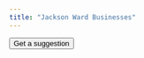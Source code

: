 ```yaml
---
title: "Jackson Ward Businesses"
---
```

<link rel="stylesheet" href="businesses.css">

<form name="suggestionForm" action="" method="GET">
  <input type="button" name="getSuggestion" value="Get a suggestion" onClick="printSuggestion(data)">
</form>

<div id="suggestion"></div>

<script type="text/javascript" src="businesses.js"></script>
